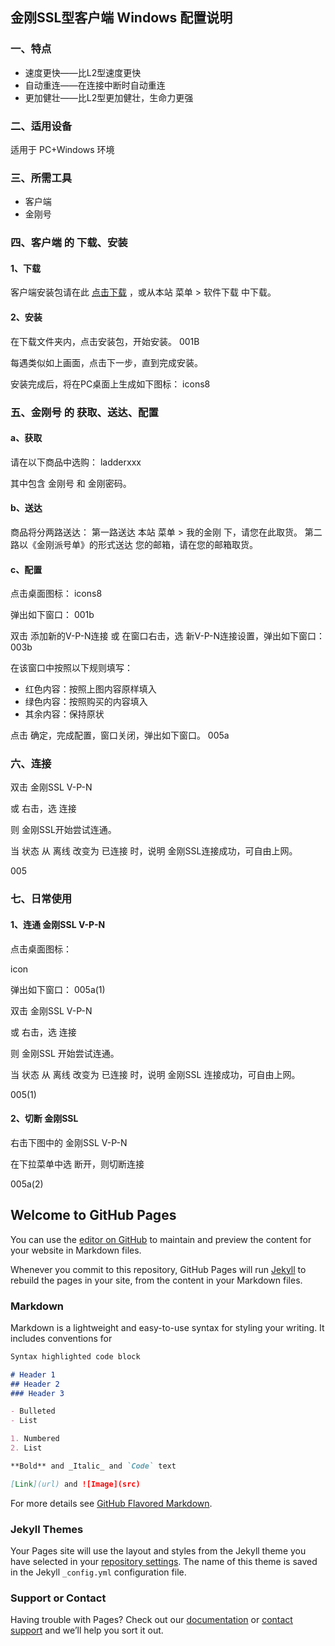 ## 金刚SSL型客户端 Windows 配置说明
### 一、特点
- 速度更快——比L2型速度更快
- 自动重连——在连接中断时自动重连
- 更加健壮——比L2型更加健壮，生命力更强
### 二、适用设备
适用于 PC+Windows 环境
### 三、所需工具
- 客户端
- 金刚号
### 四、客户端 的 下载、安装
#### 1、下载
客户端安装包请在此  [点击下载](https://www.atozitpro.net/zh/wp-content/uploads/2018/08/softether-vpnclient-v4.27-9668-beta-2018.05.29-windows-x86_x64-intel.exe.zip) ，或从本站 菜单 > 软件下载 中下载。
#### 2、安装
在下载文件夹内，点击安装包，开始安装。
001B

每遇类似如上画面，点击下一步，直到完成安装。

安装完成后，将在PC桌面上生成如下图标：
icons8

### 五、金刚号 的 获取、送达、配置
#### a、获取
请在以下商品中选购：
ladderxxx


其中包含 金刚号 和 金刚密码。

#### b、送达

商品将分两路送达：
第一路送达 本站 菜单 > 我的金刚 下，请您在此取货。
第二路以《金刚派号单》的形式送达 您的邮箱，请在您的邮箱取货。

#### c、配置

点击桌面图标：
icons8

弹出如下窗口：
001b

双击 添加新的V-P-N连接
或
在窗口右击，选 新V-P-N连接设置，弹出如下窗口：
003b


在该窗口中按照以下规则填写：
- 红色内容：按照上图内容原样填入
- 绿色内容：按照购买的内容填入
- 其余内容：保持原状

点击 确定，完成配置，窗口关闭，弹出如下窗口。
005a

### 六、连接

双击 金刚SSL V-P-N

或 右击，选 连接

则 金刚SSL开始尝试连通。

当 状态 从 离线 改变为 已连接 时，说明 金刚SSL连接成功，可自由上网。

005


### 七、日常使用

#### 1、连通 金刚SSL V-P-N

点击桌面图标：

icon


弹出如下窗口：
005a(1)


双击 金刚SSL V-P-N

或 右击，选 连接

则 金刚SSL 开始尝试连通。

当 状态 从 离线 改变为 已连接 时，说明 金刚SSL 连接成功，可自由上网。

005(1)


#### 2、切断 金刚SSL

右击下图中的 金刚SSL V-P-N

在下拉菜单中选 断开，则切断连接

005a(2)









## Welcome to GitHub Pages


You can use the [editor on GitHub](https://github.com/a2zitpro/web/edit/master/index.md) to maintain and preview the content for your website in Markdown files.

Whenever you commit to this repository, GitHub Pages will run [Jekyll](https://jekyllrb.com/) to rebuild the pages in your site, from the content in your Markdown files.

### Markdown

Markdown is a lightweight and easy-to-use syntax for styling your writing. It includes conventions for

```markdown
Syntax highlighted code block

# Header 1
## Header 2
### Header 3

- Bulleted
- List

1. Numbered
2. List

**Bold** and _Italic_ and `Code` text

[Link](url) and ![Image](src)
```

For more details see [GitHub Flavored Markdown](https://guides.github.com/features/mastering-markdown/).

### Jekyll Themes

Your Pages site will use the layout and styles from the Jekyll theme you have selected in your [repository settings](https://github.com/a2zitpro/web/settings). The name of this theme is saved in the Jekyll `_config.yml` configuration file.

### Support or Contact

Having trouble with Pages? Check out our [documentation](https://help.github.com/categories/github-pages-basics/) or [contact support](https://github.com/contact) and we’ll help you sort it out.
